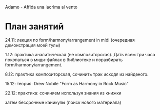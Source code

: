 

Adamo - Affida una lacrima al vento

# План занятий 

24.11: лекция по form/harmony/arrangement in midi (очередная демонстрация моей тулы)

1.12: практика аналитическая (не композиторская). Дать всем три часа покопаться в миди-файлах в библиотеке и поразбирать form/harmony/arrangement.

8.12: практика композиторская, сочинить трэк исходя из найденого.

15.12: теория: Drew Nobile "Form as Harmony in Rock Music"

22.12: практика: сочиняем используя знания из книжки

затем бессрочные каникулы (поиск нового материала)
